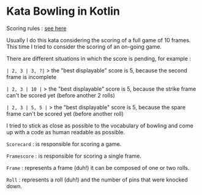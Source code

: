 # Kata Bowling in Kotlin

Scoring rules : [see here](https://www.wikihow.com/Score-Bowling)

Usually I do this kata considering the scoring of a full game of 10 frames.    
This time I tried to consider the scoring of an on-going game.

There are different situations in which the score is pending, for example : 

`| 2, 3 | 3, ?|` > the "best displayable" score is 5, because the second frame is incomplete

`| 2, 3 | 10 |` > the "best displayable" score is 5, because the strike frame can't be scored yet (before another 2 rolls)

`| 2, 3 | 5, 5 |` > the "best displayable" score is 5, because the spare frame can't be scored yet (before another roll)

 I tried to stick as close as possible to the vocabulary of bowling and come up with a code as human readable as possible.
 
 `Scorecard` : is responsible for scoring a game.
 
 `Framescore` : is responsible for scoring a single frame.
 
 `Frame` : represents a frame (duh!) it can be composed of one or two rolls.
 
 `Roll` : represents a roll (duh!) and the number of pins that were knocked down.

